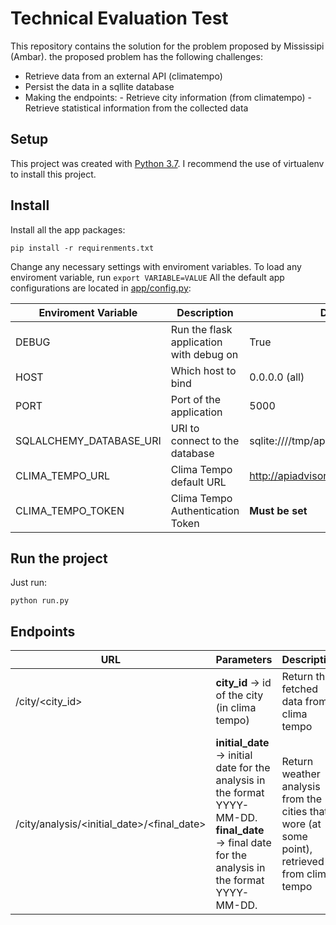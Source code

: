 # Technical Evaluation Test

This repository contains the solution for the problem proposed by Mississipi (Ambar).
the proposed problem has the following challenges:
 * Retrieve data from an external API (climatempo)
 * Persist the data in a sqllite database
 * Making the endpoints:
       - Retrieve city information (from climatempo)
       - Retrieve statistical information from the collected data

## Setup

This project was created with [Python 3.7](https://www.python.org/downloads/).
I recommend the use of virtualenv to install this project.

## Install
Install all the app packages:

    pip install -r requirenments.txt

Change any necessary settings with enviroment variables.
To load any enviroment variable, run `export VARIABLE=VALUE`
All the default app configurations are located in [app/config.py](https://github.com/grebessi/weather/blob/master/app/config.py):

| Enviroment Variable | Description | Default Value |
| ------ | ------ | ------ |
| DEBUG | Run the flask application with debug on | True |
| HOST | Which host to bind | 0.0.0.0 (all) |
| PORT | Port of the application | 5000 |
| SQLALCHEMY_DATABASE_URI | URI to connect to the database | sqlite:////tmp/app.db |
| CLIMA_TEMPO_URL | Clima Tempo default URL | http://apiadvisor.climatempo.com.br/api/v1/ |
| CLIMA_TEMPO_TOKEN | Clima Tempo Authentication Token | **Must be set** |

## Run the project
Just run:
```
python run.py
```

## Endpoints
| URL | Parameters | Description |
| --- | ---------- | ----------- |
| /city/<city_id> | **city_id** -> id of the city (in clima tempo) | Return the fetched data from clima tempo |
| /city/analysis/<initial_date>/<final_date> | **initial_date** -> initial date for the analysis in the format YYYY-MM-DD. <br/> **final_date** -> final date for the analysis in the format YYYY-MM-DD. | Return weather analysis from the cities that wore (at some point), retrieved from clima tempo |
